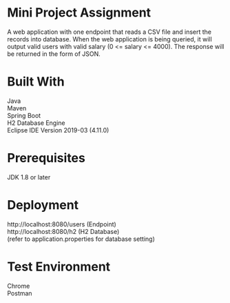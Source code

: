 # Mini Project Assignment
A web application with one endpoint that reads a CSV file and insert the records into database. When the web application is being queried, it will output valid users with valid salary (0 <= salary <= 4000). The response will be returned in the form of JSON.
# Built With
Java<br />
Maven<br />
Spring Boot<br />
H2 Database Engine<br />
Eclipse IDE Version 2019-03 (4.11.0)
# Prerequisites
JDK 1.8 or later
# Deployment
http://localhost:8080/users (Endpoint)<br />
http://localhost:8080/h2 (H2 Database)<br />
(refer to application.properties for database setting)
# Test Environment
Chrome<br />
Postman
